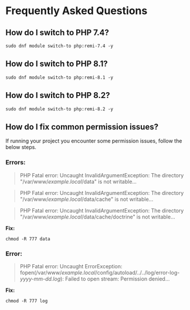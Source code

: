 # Frequently Asked Questions


## How do I switch to PHP 7.4?

    sudo dnf module switch-to php:remi-7.4 -y

## How do I switch to PHP 8.1?

    sudo dnf module switch-to php:remi-8.1 -y

## How do I switch to PHP 8.2?

    sudo dnf module switch-to php:remi-8.2 -y


## How do I fix common permission issues?
If running your project you encounter some permission issues, follow the below steps.

### Errors:
> PHP Fatal error:  Uncaught InvalidArgumentException: The directory "/var/www/_example.local_/data" is not writable...

> PHP Fatal error:  Uncaught InvalidArgumentException: The directory "/var/www/_example.local_/data/cache" is not writable...

> PHP Fatal error:  Uncaught InvalidArgumentException: The directory "/var/www/_example.local_/data/cache/doctrine" is not writable...

**Fix:**

    chmod -R 777 data


### Error:
> PHP Fatal error:  Uncaught ErrorException: fopen(/var/www/_example.local_/config/autoload/../../log/error-log-_yyyy-mm-dd.log_): Failed to open stream: Permission denied...

**Fix:**

    chmod -R 777 log
